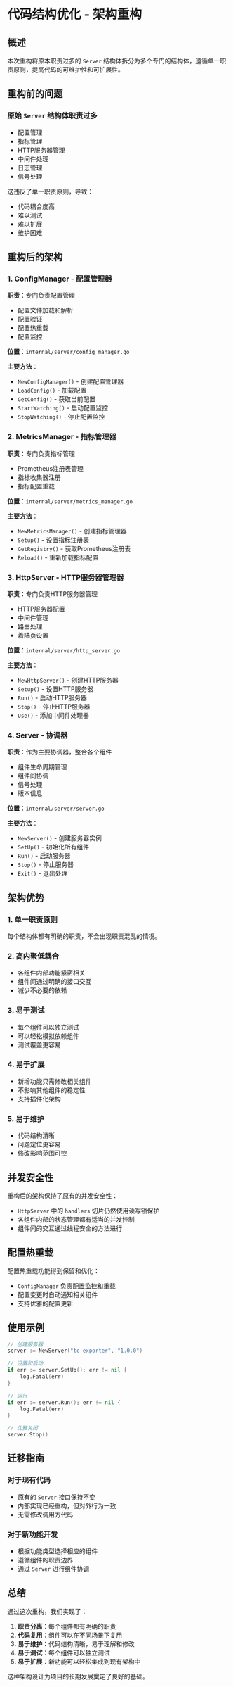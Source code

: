 # 代码结构优化 - 架构重构

## 概述

本次重构将原本职责过多的 `Server` 结构体拆分为多个专门的结构体，遵循单一职责原则，提高代码的可维护性和可扩展性。

## 重构前的问题

### 原始 `Server` 结构体职责过多
- 配置管理
- 指标管理
- HTTP服务器管理
- 中间件处理
- 日志管理
- 信号处理

这违反了单一职责原则，导致：
- 代码耦合度高
- 难以测试
- 难以扩展
- 维护困难

## 重构后的架构

### 1. ConfigManager - 配置管理器
**职责**：专门负责配置管理
- 配置文件加载和解析
- 配置验证
- 配置热重载
- 配置监控

**位置**：`internal/server/config_manager.go`

**主要方法**：
- `NewConfigManager()` - 创建配置管理器
- `LoadConfig()` - 加载配置
- `GetConfig()` - 获取当前配置
- `StartWatching()` - 启动配置监控
- `StopWatching()` - 停止配置监控

### 2. MetricsManager - 指标管理器
**职责**：专门负责指标管理
- Prometheus注册表管理
- 指标收集器注册
- 指标配置重载

**位置**：`internal/server/metrics_manager.go`

**主要方法**：
- `NewMetricsManager()` - 创建指标管理器
- `Setup()` - 设置指标注册表
- `GetRegistry()` - 获取Prometheus注册表
- `Reload()` - 重新加载指标配置

### 3. HttpServer - HTTP服务器管理器
**职责**：专门负责HTTP服务器管理
- HTTP服务器配置
- 中间件管理
- 路由处理
- 着陆页设置

**位置**：`internal/server/http_server.go`

**主要方法**：
- `NewHttpServer()` - 创建HTTP服务器
- `Setup()` - 设置HTTP服务器
- `Run()` - 启动HTTP服务器
- `Stop()` - 停止HTTP服务器
- `Use()` - 添加中间件处理器

### 4. Server - 协调器
**职责**：作为主要协调器，整合各个组件
- 组件生命周期管理
- 组件间协调
- 信号处理
- 版本信息

**位置**：`internal/server/server.go`

**主要方法**：
- `NewServer()` - 创建服务器实例
- `SetUp()` - 初始化所有组件
- `Run()` - 启动服务器
- `Stop()` - 停止服务器
- `Exit()` - 退出处理

## 架构优势

### 1. 单一职责原则
每个结构体都有明确的职责，不会出现职责混乱的情况。

### 2. 高内聚低耦合
- 各组件内部功能紧密相关
- 组件间通过明确的接口交互
- 减少不必要的依赖

### 3. 易于测试
- 每个组件可以独立测试
- 可以轻松模拟依赖组件
- 测试覆盖更容易

### 4. 易于扩展
- 新增功能只需修改相关组件
- 不影响其他组件的稳定性
- 支持插件化架构

### 5. 易于维护
- 代码结构清晰
- 问题定位更容易
- 修改影响范围可控

## 并发安全性

重构后的架构保持了原有的并发安全性：
- `HttpServer` 中的 `handlers` 切片仍然使用读写锁保护
- 各组件内部的状态管理都有适当的并发控制
- 组件间的交互通过线程安全的方法进行

## 配置热重载

配置热重载功能得到保留和优化：
- `ConfigManager` 负责配置监控和重载
- 配置变更时自动通知相关组件
- 支持优雅的配置更新

## 使用示例

```go
// 创建服务器
server := NewServer("tc-exporter", "1.0.0")

// 设置和启动
if err := server.SetUp(); err != nil {
    log.Fatal(err)
}

// 运行
if err := server.Run(); err != nil {
    log.Fatal(err)
}

// 优雅关闭
server.Stop()
```

## 迁移指南

### 对于现有代码
- 原有的 `Server` 接口保持不变
- 内部实现已经重构，但对外行为一致
- 无需修改调用方代码

### 对于新功能开发
- 根据功能类型选择相应的组件
- 遵循组件的职责边界
- 通过 `Server` 进行组件协调

## 总结

通过这次重构，我们实现了：
1. **职责分离**：每个组件都有明确的职责
2. **代码复用**：组件可以在不同场景下复用
3. **易于维护**：代码结构清晰，易于理解和修改
4. **易于测试**：每个组件可以独立测试
5. **易于扩展**：新功能可以轻松集成到现有架构中

这种架构设计为项目的长期发展奠定了良好的基础。
